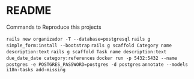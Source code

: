 # README

Commands to Reproduce this projects

`rails new organizador -T --database=postgresql`
`rails g simple_form:install --bootstrap`
`rails g scaffold Category name description:text`
`rails g scaffold Task name description:text due_date_date category:references`
`docker run -p 5432:5432 --name postgres -e POSTGRES_PASSWORD=postgres -d postgres`
`annotate --models`
`i18n-tasks add-missing`
